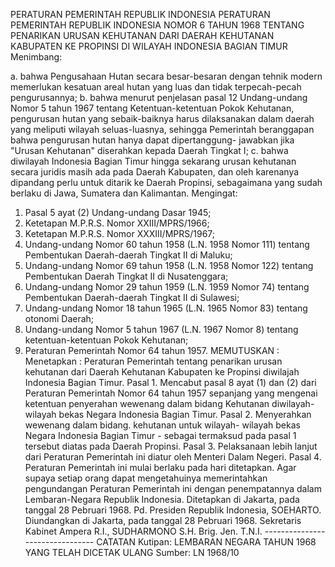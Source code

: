  PERATURAN PEMERINTAH REPUBLIK INDONESIA PERATURAN PEMERINTAH REPUBLIK INDONESIA NOMOR 6 TAHUN 1968 TENTANG PENARIKAN URUSAN KEHUTANAN DARI DAERAH KEHUTANAN KABUPATEN KE PROPINSI DI WILAYAH INDONESIA BAGIAN TIMUR
Menimbang:

a. bahwa Pengusahaan Hutan secara besar-besaran dengan tehnik modern memerlukan kesatuan areal hutan yang luas dan tidak terpecah-pecah pengurusannya;
b. bahwa menurut penjelasan pasal 12 Undang-undang Nomor 5 tahun 1967 tentang Ketentuan-ketentuan Pokok Kehutanan, pengurusan hutan yang sebaik-baiknya harus dilaksanakan dalam daerah yang meliputi wilayah seluas-luasnya, sehingga Pemerintah beranggapan bahwa pengurusan hutan hanya dapat dipertanggung- jawabkan jika "Urusan Kehutanan" diserahkan kepada Daerah Tingkat I;
c. bahwa diwilayah Indonesia Bagian Timur hingga sekarang urusan kehutanan secara juridis masih ada pada Daerah Kabupaten, dan oleh karenanya dipandang perlu untuk ditarik ke Daerah Propinsi, sebagaimana yang sudah berlaku di Jawa, Sumatera dan Kalimantan.
Mengingat:

1. Pasal 5 ayat (2) Undang-undang Dasar 1945;
2. Ketetapan M.P.R.S. Nomor XXIII/MPRS/1966;
3. Ketetapan M.P.R.S. Nomor XXXIII/MPRS/1967;
4. Undang-undang Nomor 60 tahun 1958 (L.N. 1958 Nomor 111) tentang Pembentukan Daerah-daerah Tingkat II di Maluku;
5. Undang-undang Nomor 69 tahun 1958 (L.N. 1958 Nomor 122) tentang Pembentukan Daerah Tingkat II di Nusatenggara;
6. Undang-undang Nomor 29 tahun 1959 (L.N. 1959 Nomor 74) tentang Pembentukan Daerah-daerah Tingkat II di Sulawesi;
7. Undang-undang Nomor 18 tahun 1965 (L.N. 1965 Nomor 83) tentang otonomi Daerah;
8. Undang-undang Nomor 5 tahun 1967 (L.N. 1967 Nomor 8) tentang ketentuan-ketentuan Pokok Kehutanan;
9. Peraturan Pemerintah Nomor 64 tahun 1957.
MEMUTUSKAN :
 Menetapkan : Peraturan Pemerintah tentang penarikan urusan kehutanan dari Daerah Kehutanan Kabupaten ke Propinsi diwilajah Indonesia Bagian Timur. Pasal 1. Mencabut pasal 8 ayat (1) dan (2) dari Peraturan Pemerintah Nomor 64 tahun 1957 sepanjang yang mengenai ketentuan penyerahan wewenang dalam bidang Kehutanan diwilayah-wilayah bekas Negara Indonesia Bagian Timur. Pasal 2. Menyerahkan wewenang dalam bidang. kehutanan untuk wilayah- wilayah bekas Negara Indonesia Bagian Timur - sebagai termaksud pada pasal 1 tersebut diatas pada Daerah Propinsi. Pasal 3. Pelaksanaan lebih lanjut dari Peraturan Pemerintah ini diatur oleh Menteri Dalam Negeri. Pasal 4. Peraturan Pemerintah ini mulai berlaku pada hari ditetapkan. Agar supaya setiap orang dapat mengetahuinya memerintahkan pengundangan Peraturan Pemerintah ini dengan penempatannya dalam Lembaran-Negara Republik Indonesia. Ditetapkan di Jakarta, pada tanggal 28 Pebruari 1968. Pd. Presiden Republik Indonesia, SOEHARTO. Diundangkan di Jakarta, pada tanggal 28 Pebruari 1968. Sekretaris Kabinet Ampera R.I., SUDHARMONO S.H. Brig. Jen. T.N.I. -------------------------------- CATATAN Kutipan: LEMBARAN NEGARA TAHUN 1968 YANG TELAH DICETAK ULANG Sumber: LN 1968/10